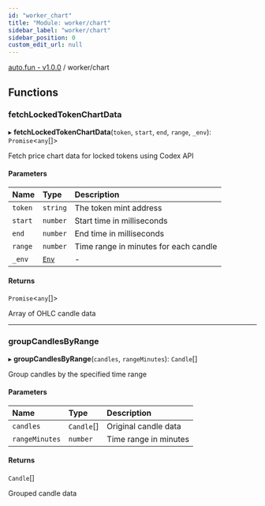 ```yaml
---
id: "worker_chart"
title: "Module: worker/chart"
sidebar_label: "worker/chart"
sidebar_position: 0
custom_edit_url: null
---
```


[auto.fun - v1.0.0](../) / worker/chart

## Functions

### fetchLockedTokenChartData

▸ **fetchLockedTokenChartData**(`token`, `start`, `end`, `range`, `_env`): `Promise`\<`any`[]\>

Fetch price chart data for locked tokens using Codex API

#### Parameters

| Name | Type | Description |
| :------ | :------ | :------ |
| `token` | `string` | The token mint address |
| `start` | `number` | Start time in milliseconds |
| `end` | `number` | End time in milliseconds |
| `range` | `number` | Time range in minutes for each candle |
| `_env` | [`Env`](../interfaces/worker_env.Env.md) | - |

#### Returns

`Promise`\<`any`[]\>

Array of OHLC candle data

___

### groupCandlesByRange

▸ **groupCandlesByRange**(`candles`, `rangeMinutes`): `Candle`[]

Group candles by the specified time range

#### Parameters

| Name | Type | Description |
| :------ | :------ | :------ |
| `candles` | `Candle`[] | Original candle data |
| `rangeMinutes` | `number` | Time range in minutes |

#### Returns

`Candle`[]

Grouped candle data
